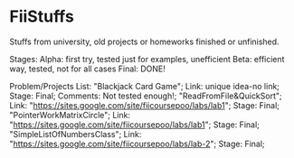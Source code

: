 # FiiStuffs
Stuffs from university, old projects or homeworks finished or unfinished.

Stages: Alpha: first try, tested just for examples, unefficient Beta: efficient way, tested, not for all cases Final: DONE!

Problem/Projects List: 
"Blackjack Card Game"; Link: unique idea-no link; Stage: Final; Comments: Not tested enough!;
"ReadFromFile&QuickSort"; Link: "https://sites.google.com/site/fiicoursepoo/labs/lab1"; Stage: Final; 
"PointerWorkMatrixCircle"; Link: "https://sites.google.com/site/fiicoursepoo/labs/lab1"; Stage: Final;
"SimpleListOfNumbersClass"; Link: "https://sites.google.com/site/fiicoursepoo/labs/lab-2"; Stage: Final;
